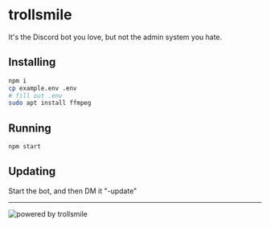 # trollsmile

It's the Discord bot you love, but not the admin system you hate.

## Installing

```bash
npm i
cp example.env .env
# fill out .env
sudo apt install ffmpeg
```

## Running

```bash
npm start
```

## Updating

Start the bot, and then DM it "-update"

---
![powered by trollsmile](https://nxtbot.ml/powered%20by%202.svg)

